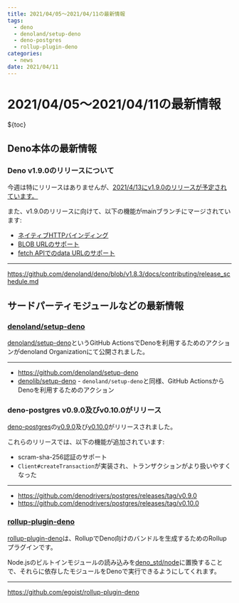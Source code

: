 ```yaml
---
title: 2021/04/05〜2021/04/11の最新情報
tags: 
  - deno
  - denoland/setup-deno
  - deno-postgres
  - rollup-plugin-deno
categories:
  - news
date: 2021/04/11
---
```


# 2021/04/05〜2021/04/11の最新情報

${toc}

## Deno本体の最新情報

### Deno v1.9.0のリリースについて

今週は特にリリースはありませんが、[2021/4/13にv1.9.0のリリースが予定されています。](https://github.com/denoland/deno/blob/v1.8.3/docs/contributing/release_schedule.md)

また、v1.9.0のリリースに向けて、以下の機能がmainブランチにマージされています:

* [ネイティブHTTPバインディング](https://github.com/denoland/deno/pull/9935)
* [BLOB URLのサポート](https://github.com/denoland/deno/pull/10045)
* [fetch APIでのdata URLのサポート](https://github.com/denoland/deno/pull/10054)

---

https://github.com/denoland/deno/blob/v1.8.3/docs/contributing/release_schedule.md

## サードパーティモジュールなどの最新情報

### [denoland/setup-deno](https://github.com/denoland/setup-deno)

[denoland/setup-deno](https://github.com/denoland/setup-deno)というGitHub ActionsでDenoを利用するためのアクションがdenoland Organizationにて公開されました。

---

- https://github.com/denoland/setup-deno
- [denolib/setup-deno](https://github.com/denolib/setup-deno) - `denoland/setup-deno`と同様、GitHub ActionsからDenoを利用するためのアクション

### deno-postgres v0.9.0及びv0.10.0がリリース

[deno-postgres](https://github.com/denodrivers/postgres)の[v0.9.0](https://github.com/denodrivers/postgres/releases/tag/v0.9.0)及び[v0.10.0](https://github.com/denodrivers/postgres/releases/tag/v0.10.0)がリリースされました。

これらのリリースでは、以下の機能が追加されています:

- scram-sha-256認証のサポート
- `Client#createTransaction`が実装され、トランザクションがより扱いやすくなった

---

- https://github.com/denodrivers/postgres/releases/tag/v0.9.0
- https://github.com/denodrivers/postgres/releases/tag/v0.10.0

### [rollup-plugin-deno](https://github.com/egoist/rollup-plugin-deno)

[rollup-plugin-deno](https://github.com/egoist/rollup-plugin-deno)は、RollupでDeno向けのバンドルを生成するためのRollupプラグインです。

Node.jsのビルトインモジュールの読み込みを[deno_std/node](https://github.com/denoland/deno_std/tree/main/node)に置換することで、それらに依存したモジュールをDenoで実行できるようにしてくれます。

---

https://github.com/egoist/rollup-plugin-deno
